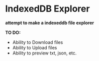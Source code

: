 # IndexedDB Explorer
**attempt to make a indexeddb file explorer**

**TO DO:**
- Ability to Download files
- Ability to Upload files
- Ability to preview txt, json, etc.
